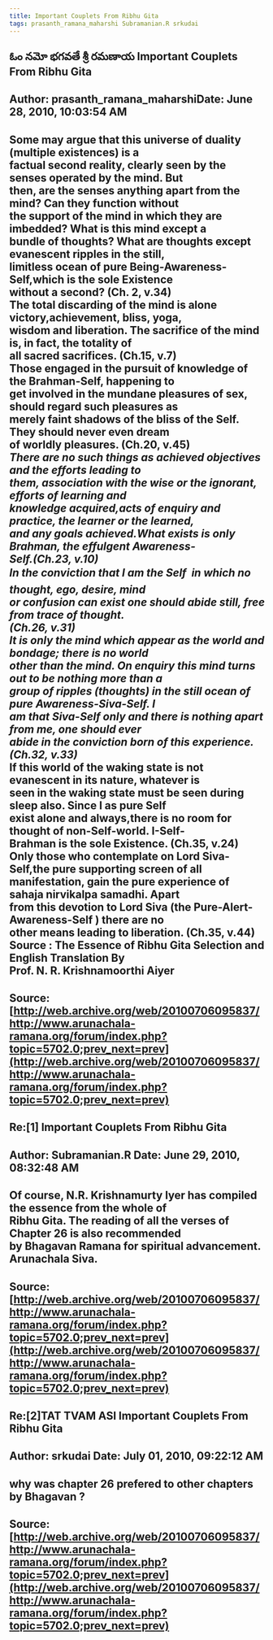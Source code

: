 ```yaml
--- 
title: Important Couplets From Ribhu Gita   
tags: prasanth_ramana_maharshi Subramanian.R srkudai  
---  
```

## ఓం నమో భగవతే శ్రీ రమణాయ Important Couplets From Ribhu Gita  
Author: prasanth_ramana_maharshiDate: June 28, 2010, 10:03:54 AM  
---  
Some may argue that this universe of duality (multiple existences) is a  
factual second reality, clearly seen by the senses operated by the mind. But  
then, are the senses anything apart from the mind? Can they function without  
the support of the mind in which they are imbedded? What is this mind except a  
bundle of thoughts? What are thoughts except evanescent ripples in the still,  
limitless ocean of pure Being-Awareness-Self,which is the sole Existence  
without a second? (Ch. 2, v.34)   
 **The total discarding of the mind is alone victory,achievement, bliss, yoga,  
wisdom and liberation. The sacrifice of the mind is, in fact, the totality of  
all sacred sacrifices. (Ch.15, v.7)**   
Those engaged in the pursuit of knowledge of the Brahman-Self, happening to  
get involved in the mundane pleasures of sex, should regard such pleasures as  
merely faint shadows of the bliss of the Self. **They should never even dream  
of worldly pleasures. (Ch.20, v.45)**   
 _There are no such things as achieved objectives and the efforts leading to  
them, association with the wise or the ignorant, efforts of learning and  
knowledge acquired,acts of enquiry and practice, the learner or the learned,  
and any goals achieved.What exists is only Brahman, the effulgent Awareness-  
Self.(Ch.23, v.10)   
In the conviction that I am the Self  in which no thought, ego, desire, mind  
or confusion can exist one should abide still, free from trace of thought.  
(Ch.26, v.31)   
It is only the mind which appear as the world and bondage; there is no world  
other than the mind. On enquiry this mind turns out to be nothing more than a  
group of ripples (thoughts) in the still ocean of pure Awareness-Siva-Self. I  
am that Siva-Self only and there is nothing apart from me, one should ever  
abide in the conviction born of this experience. (Ch.32, v.33)_   
If this world of the waking state is not evanescent in its nature, whatever is  
seen in the waking state must be seen during sleep also. Since I as pure Self  
exist alone and always,there is no room for thought of non-Self-world. I-Self-  
Brahman is the sole Existence. (Ch.35, v.24)   
Only those who contemplate on Lord Siva-Self,the pure supporting screen of all  
manifestation, gain the pure experience of sahaja nirvikalpa samadhi. **Apart  
from this devotion to Lord Siva (the Pure-Alert-Awareness-Self ) there are no  
other means leading to liberation. (Ch.35, v.44)**   
 **Source** : The Essence of Ribhu Gita Selection and English Translation By  
Prof. N. R. Krishnamoorthi Aiyer
 ---  
Source:[http://web.archive.org/web/20100706095837/http://www.arunachala-ramana.org/forum/index.php?topic=5702.0;prev_next=prev](http://web.archive.org/web/20100706095837/http://www.arunachala-ramana.org/forum/index.php?topic=5702.0;prev_next=prev)   
---  

## Re:[1] Important Couplets From Ribhu Gita  
Author: Subramanian.R       Date: June 29, 2010, 08:32:48 AM  
---  
Of course, N.R. Krishnamurty Iyer has compiled the essence from the whole of  
Ribhu Gita. The reading of all the verses of Chapter 26 is also recommended  
by Bhagavan Ramana for spiritual advancement.   
Arunachala Siva.
 ---  
Source:[http://web.archive.org/web/20100706095837/http://www.arunachala-ramana.org/forum/index.php?topic=5702.0;prev_next=prev](http://web.archive.org/web/20100706095837/http://www.arunachala-ramana.org/forum/index.php?topic=5702.0;prev_next=prev)   
---  

## Re:[2]TAT TVAM ASI  Important Couplets From Ribhu Gita  
Author: srkudai             Date: July 01, 2010, 09:22:12 AM  
---  
why was chapter 26 prefered to other chapters by Bhagavan ?
 ---  
Source:[http://web.archive.org/web/20100706095837/http://www.arunachala-ramana.org/forum/index.php?topic=5702.0;prev_next=prev](http://web.archive.org/web/20100706095837/http://www.arunachala-ramana.org/forum/index.php?topic=5702.0;prev_next=prev)   
---  

